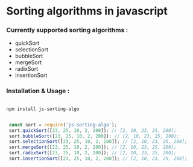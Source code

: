 # Sorting algorithms in javascript

### Currently supported sorting algorithms :

- quickSort
- selectionSort
- bubbleSort
- mergeSort
- radixSort
- insertionSort

### Installation & Usage :

```Installation

npm install js-sorting-algo

```

```Javascript

 const sort = require('js-sorting-algo');
 sort.quickSort([23, 25, 10, 2, 200]); // [2, 10, 23, 25, 200];
 sort.bubbleSort([23, 25, 10, 2, 200]); // [2, 10, 23, 25, 200];
 sort.selectionSort([23, 25, 10, 2, 200]); // [2, 10, 23, 25, 200];
 sort.mergeSort([23, 25, 10, 2, 200]); // [2, 10, 23, 25, 200];
 sort.radixSort([23, 25, 10, 2, 200]); // [2, 10, 23, 25, 200];
 sort.insertionSort([23, 25, 10, 2, 200]); // [2, 10, 23, 25, 200];

```
